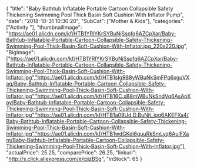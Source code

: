 {
	"title": "Baby Bathtub Inflatable Portable Cartoon Collapsible Safety Thickening Swimming Pool Thick Basin Soft Cushion With Inflator Pump",
	"date": "2018-10-31 10:30:20",
	"SubCat": ["Mother & Kids"],
	"categories": ["Activity "],
	"thumbnailImage": "https://ae01.alicdn.com/kf/HTB1YRlYKrSYBuNjSspfq6AZCpXar/Baby-Bathtub-Inflatable-Portable-Cartoon-Collapsible-Safety-Thickening-Swimming-Pool-Thick-Basin-Soft-Cushion-With-Inflator.jpg_220x220.jpg",
	"BigImage": ["https://ae01.alicdn.com/kf/HTB1YRlYKrSYBuNjSspfq6AZCpXar/Baby-Bathtub-Inflatable-Portable-Cartoon-Collapsible-Safety-Thickening-Swimming-Pool-Thick-Basin-Soft-Cushion-With-Inflator.jpg","https://ae01.alicdn.com/kf/HTB1sIg9B8yWBuNkSmFPq6xguVXag/Baby-Bathtub-Inflatable-Portable-Cartoon-Collapsible-Safety-Thickening-Swimming-Pool-Thick-Basin-Soft-Cushion-With-Inflator.jpg","https://ae01.alicdn.com/kf/HTB16C.xB8mWBuNkSndVq6AsApXay/Baby-Bathtub-Inflatable-Portable-Cartoon-Collapsible-Safety-Thickening-Swimming-Pool-Thick-Basin-Soft-Cushion-With-Inflator.jpg","https://ae01.alicdn.com/kf/HTB1a09Ud.D.BuNjt_ioq6AKEFXa4/Baby-Bathtub-Inflatable-Portable-Cartoon-Collapsible-Safety-Thickening-Swimming-Pool-Thick-Basin-Soft-Cushion-With-Inflator.jpg","https://ae01.alicdn.com/kf/HTB1wdGKdi6guuRkSmLyq6AulFXam/Baby-Bathtub-Inflatable-Portable-Cartoon-Collapsible-Safety-Thickening-Swimming-Pool-Thick-Basin-Soft-Cushion-With-Inflator.jpg"],
	"actualPrice": 25.25,
	"comparePrice": 26.25,
	"linkurl": "http://s.click.aliexpress.com/e/cjjzBSg",
	"inStock": 65
}
